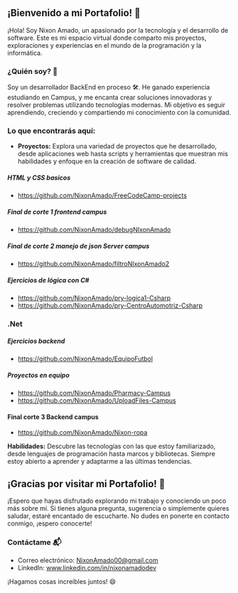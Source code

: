 ## ¡Bienvenido a mi Portafolio! 👋

¡Hola! Soy Nixon Amado, un apasionado por la tecnología y el desarrollo de software. Este es mi espacio virtual donde comparto mis proyectos, exploraciones y experiencias en el mundo de la programación y la informática.

### ¿Quién soy? 🚀

Soy un desarrollador BackEnd en proceso 🛠️. He ganado experiencia estudiando en Campus, y me encanta crear soluciones innovadoras y resolver problemas utilizando tecnologías modernas. Mi objetivo es seguir aprendiendo, creciendo y compartiendo mi conocimiento con la comunidad.

### Lo que encontrarás aquí:

- **Proyectos:** Explora una variedad de proyectos que he desarrollado, desde aplicaciones web hasta scripts y herramientas que muestran mis habilidades y enfoque en la creación de software de calidad.
  
  
##### HTML y CSS basicos
- https://github.com/NixonAmado/FreeCodeCamp-projects
##### Final de corte 1 frontend campus
- https://github.com/NixonAmado/debugNIxonAmado
##### Final de corte 2 manejo de json Server campus
- https://github.com/NixonAmado/filtroNIxonAmado2

##### Ejercicios de lógica con C# 
- https://github.com/NixonAmado/pry-logica1-Csharp
- https://github.com/NixonAmado/pry-CentroAutomotriz-Csharp
### .Net
##### Ejercicios backend  
- https://github.com/NixonAmado/EquipoFutbol

##### Proyectos en equipo 
- https://github.com/NixonAmado/Pharmacy-Campus
- https://github.com/NixonAmado/UploadFiles-Campus

#### Final corte 3 Backend campus
- https://github.com/NixonAmado/Nixon-ropa

**Habilidades:** Descubre las tecnologías con las que estoy familiarizado, desde lenguajes de programación hasta marcos y bibliotecas. Siempre estoy abierto a aprender y adaptarme a las últimas tendencias.


## ¡Gracias por visitar mi Portafolio! 🚀

¡Espero que hayas disfrutado explorando mi trabajo y conociendo un poco más sobre mí. Si tienes alguna pregunta, sugerencia o simplemente quieres saludar, estaré encantado de escucharte. No dudes en ponerte en contacto conmigo, ¡espero conocerte!

### Contáctame 📬

- Correo electrónico: NixonAmado00@gmail.com
- LinkedIn: www.linkedin.com/in/nixonamadodev

¡Hagamos cosas increíbles juntos! 😄
